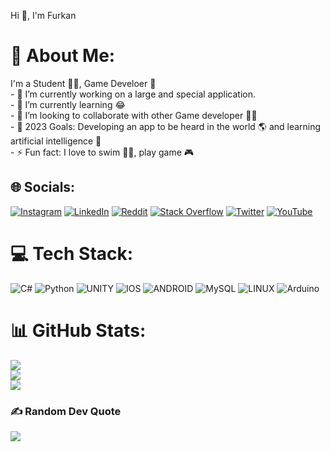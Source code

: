 Hi 👋, I'm Furkan
# 💫 About Me:
I'm a Student 👨‍🎓, Game Develoer 🚀<br>- 🔭 I’m currently working on a large and special application.<br>- 🌱 I’m currently learning 😂<br>- 👯 I’m looking to collaborate with other Game developer 👩‍💻 <br>- 🥅 2023 Goals: Developing an app to be heard in the world 🌎 and learning artificial intelligence 🤖<br>- ⚡ Fun fact: I love to swim 🏊‍♀️, play game 🎮


## 🌐 Socials:
[![Instagram](https://img.shields.io/badge/Instagram-%23E4405F.svg?logo=Instagram&logoColor=white)](https://instagram.com/patlarfurkan) [![LinkedIn](https://img.shields.io/badge/LinkedIn-%230077B5.svg?logo=linkedin&logoColor=white)](https://linkedin.com/in/furkanpatlar) [![Reddit](https://img.shields.io/badge/Reddit-%23FF4500.svg?logo=Reddit&logoColor=white)](https://reddit.com/user/Fukachuu) [![Stack Overflow](https://img.shields.io/badge/-Stackoverflow-FE7A16?logo=stack-overflow&logoColor=white)](https://stackoverflow.com/users/16969213/fukachuu) [![Twitter](https://img.shields.io/badge/Twitter-%231DA1F2.svg?logo=Twitter&logoColor=white)](https://twitter.com/furkanpatlar) [![YouTube](https://img.shields.io/badge/YouTube-%23FF0000.svg?logo=YouTube&logoColor=white)](https://youtube.com/@fukachuugaming9406) 

# 💻 Tech Stack:
![C#](https://img.shields.io/badge/c%23-%23239120.svg?style=for-the-badge&logo=c-sharp&logoColor=white) ![Python](https://img.shields.io/badge/python-3670A0?style=for-the-badge&logo=python&logoColor=ffdd54) ![UNITY](https://img.shields.io/badge/Unity-%2320232a.svg?style=for-the-badge&logo=unity&logoColor=white) ![IOS](https://img.shields.io/badge/IOS-%2320232a.svg?style=for-the-badge&logo=apple&logoColor=white) ![ANDROID](https://img.shields.io/badge/android-%2320232a.svg?style=for-the-badge&logo=android&logoColor=%a4c639) ![MySQL](https://img.shields.io/badge/mysql-%2300f.svg?style=for-the-badge&logo=mysql&logoColor=white) ![LINUX](https://img.shields.io/badge/Linux-FCC624?style=for-the-badge&logo=linux&logoColor=black) ![Arduino](https://img.shields.io/badge/-Arduino-00979D?style=for-the-badge&logo=Arduino&logoColor=white)
# 📊 GitHub Stats:
![](https://github-readme-stats.vercel.app/api?username=furkanpatlar&theme=dark&hide_border=false&include_all_commits=false&count_private=false)<br/>
![](https://github-readme-streak-stats.herokuapp.com/?user=furkanpatlar&theme=dark&hide_border=false)<br/>
![](https://github-readme-stats.vercel.app/api/top-langs/?username=furkanpatlar&theme=dark&hide_border=false&include_all_commits=false&count_private=false&layout=compact)

### ✍️ Random Dev Quote
![](https://quotes-github-readme.vercel.app/api?type=horizontal&theme=radical)

<!-- Proudly created with GPRM ( https://gprm.itsvg.in ) -->
